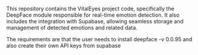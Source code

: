 This repository contains the VitalEyes project code, 
specifically the DeepFace module responsible for real-time emotion detection. 
It also includes the integration with Supabase, allowing seamless storage and management of detected emotions and related data.

The requirements are that the user needs to install deepface -v 0.0.95
and also create their own API keys from supabase
